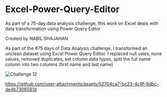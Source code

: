 # Excel-Power-Query-Editor
As part of a 75-day data analysis challenge, this work on Excel deals with data transformation using Power Query Editor

Created by NABIL SHAJAHAN

As part of the #75 days of Data Analysis challenge, I transformed an unclean dataset using Excel Power Query Editor.
I replaced null vales, none values, removed duplicates, set column data types, split the full name column into two columns (first name and last name)

![Challenge 12](https://github.com/user-attachments/assets/80249c11-1fb2-494c-9128-dd51aacc35dd)





https://github.com/user-attachments/assets/52704ca7-bc23-4c9f-9dbc-de4b7306581d

